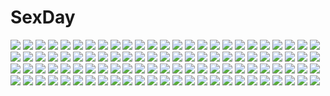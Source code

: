 # SexDay
![](https://konachan.com/jpeg/9ba0fdbd49096d6019946c7bcf5fbe31/Konachan.com%20-%20244268%20ass%20bikini%20blush%20breasts%20brown_hair%20erect_nipples%20hoodie%20kokutou_%28kazuakifca%29%20long_hair%20original%20phone%20red_eyes%20shorts%20sideboob%20swimsuit%20white.jpg)
![](https://konachan.com/jpeg/83843f90564333d57692ff6b4163e214/Konachan.com%20-%20152162%20animal_ears%20bell%20bra%20catgirl%20collar%20cropped%20da_capo%20da_capo_iii%20doll%20panties%20purple_hair%20rukawa_sara%20scan%20tail%20takano_yuki%20twintails%20underwear.jpg)
![](https://konachan.com/jpeg/f9e70ad3137c7b3f013f1f697e3386d0/Konachan.com%20-%20254522%20aqua_eyes%20bed%20boots%20breasts%20dragonball%20green_eyes%20madkaiser%20navel%20nipples%20no_bra%20pantyhose%20penis%20pubic_hair%20pussy%20short_hair%20uncensored%20watermark.jpg)
![](https://konachan.com/image/9d10e90756d28b512872fb17d0d15e85/Konachan.com%20-%2036117%20loli%20louise_fran%C3%A7oise_le_blanc_de_la_valli%C3%A8re%20panties%20see_through%20thighhighs%20underwear%20zero_no_tsukaima.jpg)
![](https://konachan.com/jpeg/86e51e560ca47d4fc9a3318ad038e040/Konachan.com%20-%2049382%20japanese_clothes%20tagme.jpg)
![](https://konachan.com/image/f667eadcb3239bd699792c4155edca4c/Konachan.com%20-%2085624%20blue_hair%20blush%20long_hair%20original%20red_eyes%20ryouzou%20school_uniform%20skirt%20tagme%20tie%20water%20wet%20white.jpg)
![](https://konachan.com/jpeg/60e1e88b7f6592d40b3ab74b4b8b4b72/Konachan.com%20-%20286844%20ass%20blonde_hair%20blush%20book%20bow%20crown%20eiyuu_senki%20game_cg%20gloves%20green_eyes%20long_hair%20oyari_ashito%20paper%20pussy%20thighhighs%20uncensored%20wet%20wink.jpg)
![](https://konachan.com/image/991874f050779e6a5d45a0c6298e7e9b/Konachan.com%20-%206661%20katana%20konpaku_youmu%20sword%20touhou%20weapon.jpg)
![](https://konachan.com/jpeg/5e35fd3619a854d612d2778034837cfc/Konachan.com%20-%20195697%202girls%20animal_ears%20black_hair%20brown_eyes%20catgirl%20chocola_%28sayori%29%20cropped%20flowers%20nekopara%20neko_works%20nude%20sayori%20scan%20vanilla_%28sayori%29%20white_hair.jpg)
![](https://konachan.com/image/42501a277c4d1ad439e6f9cc647d6e6c/Konachan.com%20-%20197020%20ass%20bed%20black_hair%20blush%20long_hair%20original%20panties%20pantyhose%20red_eyes%20see_through%20unasaka_ryou%20underwear.jpg)
![](https://konachan.com/image/f68e683189ec6af2efffa9394014dfcb/Konachan.com%20-%20223315%20akemi_homura%20barefoot%20black_hair%20blue_eyes%20bones%20chauke%20dress%20homulilly%20long_hair%20mahou_shoujo_madoka_magica%20mahou_shoujo_madoka_magica_movie%20ribbons.jpg)
![](https://konachan.com/image/ba729878fde6aac47bece7b0ba793480/Konachan.com%20-%20197218%20animal_ears%20ass%20blue_eyes%20catgirl%20guitar%20instrument%20original%20panties%20short_hair%20tail%20underwear%20viola_%28seed%29.jpg)
![](https://konachan.com/image/96bbbf90e99b8e14fc854705793cc6aa/Konachan.com%20-%2061586%20blue_eyes%20blue_hair%20breasts%20cleavage%20close%20dmyo%20dmyotic%20headphones%20panties%20ponytail%20underwear%20wink.jpg)
![](https://konachan.com/jpeg/2131677c3aa1b64c707bed826bf87ca7/Konachan.com%20-%20274491%20ass%20bed%20blonde_hair%20blush%20braids%20dress%20fate_%28series%29%20garter_belt%20gloves%20hewsack%20panties%20panty_pull%20see_through%20short_hair%20underwear%20yellow_eyes.jpg)
![](https://konachan.com/image/c7eec4de3538d0b0bdb487287baf773a/Konachan.com%20-%20224662%20anus%20ass%20blush%20breasts%20long_hair%20navel%20nipples%20nude%20original%20penis%20pubic_hair%20purple_hair%20pussy%20pussy_juice%20ricegnat%20sex%20tattoo%20thighhighs%20uncensored.jpg)
![](https://konachan.com/image/adbbdf2a68913deff0af79d5c30c6621/Konachan.com%20-%20196604%202girls%20aircraft%20blonde_hair%20brown_hair%20clouds%20hoshizora_rin%20kneehighs%20koizumi_hanayo%20school_uniform%20short_hair%20shorts%20skirt%20sky%20yellow_eyes.jpg)
![](https://konachan.com/jpeg/fafbc49c8e49aed7be67a3aa1182196f/Konachan.com%20-%20237222%2016_ban%20aqua_eyes%20blonde_hair%20blue_hair%20ichijou_raku%20long_hair%20male%20necklace%20nisekoi%20purple_eyes%20school_uniform%20short_hair%20skirt%20thighhighs%20tie%20white.jpg)
![](https://konachan.com/image/1799c15d24d388f74fd55c6ff4eddcee/Konachan.com%20-%2097096%20blue_eyes%20blush%20breasts%20brown_hair%20cleavage%20clouds%20short_hair%20sky%20tagme.jpg)
![](https://konachan.com/jpeg/5bf3a5217234676788e4be2bf6693f0d/Konachan.com%20-%20270544%20aircraft%20anthropomorphism%20girls_frontline%20gloves%20gray_hair%20gun%20hat%20litra%20logo%20long_hair%20night%20panties%20scarf%20sky%20underwear%20weapon.jpg)
![](https://konachan.com/image/67d9759f0db711e6e326a41a2c06774c/Konachan.com%20-%2028741%20amaduyu_tatsuki%20tagme.jpg)
![](https://konachan.com/image/6489e66953eca892b31f829de4e4ba0e/Konachan.com%20-%20192222%20aqua_hair%20hatsune_miku%20long_hair%20rella%20thighhighs%20twintails%20vocaloid.jpg)
![](https://konachan.com/jpeg/0fbdde12712f3d85bf7afa43f564ffc8/Konachan.com%20-%2067223%20akiyama_mio%20christmas%20hirasawa_yui%20k-on%21.jpg)
![](https://konachan.com/image/6bd389281a5360cc4e65ab135275475b/Konachan.com%20-%20283422%20animal_ears%20beach%20cat_smile%20catgirl%20dress%20gray_hair%20green_eyes%20kana616%20nipples%20see_through%20short_hair%20signed%20summer_dress%20tail%20tattoo%20water%20wet.jpg)
![](https://konachan.com/image/018d34770d8f3722c663849e088a8670/Konachan.com%20-%20182752%20barefoot%20bikini%20black_hair%20blonde_hair%20blue_eyes%20blush%20braids%20breasts%20horns%20navel%20original%20red_eyes%20swimsuit%20twintails%20wink%20xtermination.jpg)
![](https://konachan.com/image/d0d41977d811f64cc2cc38158eef221b/Konachan.com%20-%20167950%202girls%20ass%20bed%20blue_eyes%20blush%20brown_hair%20flat_chest%20green_hair%20kneehighs%20navel%20nipples%20panties%20ponytail%20precure%20topless%20twintails%20underwear%20yuri.jpg)
![](https://konachan.com/image/a8c59930b699d30095df7c76602e89dd/Konachan.com%20-%2021520%20all_male%20bleach%20kurosaki_ichigo%20male.jpg)
![](https://konachan.com/jpeg/f36e3a7fe4a4ecb96903d41d8f237749/Konachan.com%20-%20249735%20close%20cropped%20fate_grand_order%20fate_%28series%29%20long_hair%20pool%20purple_eyes%20purple_hair%20reido_%28reido_c%29%20swimsuit%20waifu2x%20water.jpg)
![](https://konachan.com/image/4c0d63db0ef1342dd426b77a999fb196/Konachan.com%20-%20276132%20boots%20breasts%20building%20cape%20choker%20cleavage%20corset%20cross%20dress%20fang%20goth-loli%20hentai_kuwa%20night%20original%20ponytail%20red_eyes%20vampire%20white_hair.jpg)
![](https://konachan.com/jpeg/f5e34c467b3487a56b3b4810be6c5183/Konachan.com%20-%20136024%20ass%20ass_grab%20bloomers%20blush%20censored%20feng%20game_cg%20gym_uniform%20hoshizora_e_kakaru_hashi%20koumoto_madoka%20penis%20purple_eyes%20purple_hair%20pussy%20ryohka%20sex.jpg)
![](https://konachan.com/jpeg/d4cba1343b05bcd86f10e80fa5613055/Konachan.com%20-%20161348%20anal%20animal_ears%20black_hair%20breasts%20censored%20cum%20ensemble_%28company%29%20game_cg%20mutou_kurihito%20nipples%20pantyhose%20pussy%20spread_legs%20tail%20torn_clothes.jpg)
![](https://konachan.com/image/83489cd8fef5f96caf2e5df28d85af90/Konachan.com%20-%2043962%20cirno%20fairy%20polychromatic%20touhou%20yellow.jpg)
![](https://konachan.com/jpeg/89266da46564c5822f6e2a4a0a786b5e/Konachan.com%20-%20108170%20bed%20blonde_hair%20blush%20breasts%20brown_eyes%20censored%20game_cg%20iizuki_tasuku%20long_hair%20lovely_x_cation%20nipples%20pantyhose%20pussy%20tsukioka_misasa%20wet.jpg)
![](https://konachan.com/jpeg/1bd0b00a7b996ffe0ea08f884761d944/Konachan.com%20-%20169296%20aono_sena%20blush%20bra%20breasts%20censored%20game_cg%20handjob%20mtu%20nipples%20orange_hair%20panties%20penis%20ponytail%20score%20shirt_lift%20short_hair%20skirt%20underwear.jpg)
![](https://konachan.com/jpeg/bdb818dc460040504886210c138d1113/Konachan.com%20-%20160060%20ass%20ayase_eri%20bikini_top%20blue_eyes%20blush%20bra%20breasts%20choker%20gloves%20long_hair%20nopan%20ponytail%20red_eyes%20scan%20sideboob%20socks%20twintails%20underwear.jpg)
![](https://konachan.com/image/083f879b98353cf6c6654325facf8dfd/Konachan.com%20-%20197788%20book%20dark%20demon%20hinami047%20koakuma%20red_eyes%20red_hair%20shirt%20skirt%20tie%20touhou%20wings.jpg)
![](https://konachan.com/image/3900e1c6a314a58cf6d4aa76cd40ef75/Konachan.com%20-%20105602%20brown_eyes%20brown_hair%20katteni_kaizou%20natori_umi%20school_uniform.jpg)
![](https://konachan.com/image/581c706ffb3db9fce1f507acc38d5ce3/Konachan.com%20-%2073727%20barefoot%20nopan%20scarlet_%28studioscr%29%20shameimaru_aya%20touhou.jpg)
![](https://konachan.com/image/182c190a8861e79a5eaeca411b427177/Konachan.com%20-%2091854%20as109%20barefoot%20blue_hair%20capcom%20computer%20devil_may_cry%20drink%20headphones%20long_hair%20navel%20nero%20original%20techgirl%20underboob%20yellow_eyes.jpg)
![](https://konachan.com/jpeg/7f9383633566fcdc088d47ceb3d7bea8/Konachan.com%20-%20212737%20black_hair%20boku_wa_tomodachi_ga_sukunai%20cropped%20karory%20long_hair%20mikazuki_yozora%20purple_eyes%20scan%20school_uniform%20thighhighs.jpg)
![](https://konachan.com/image/c94b175cab49fbb45e56a6895f935f34/Konachan.com%20-%20113760%20animal%20animal_ears%20cat%20catgirl%20natsumiya_yuzu%20panties%20pussy%20red_hair%20shakugan_no_shana%20shana%20tail%20thighhighs%20underwear.jpg)
![](https://konachan.com/image/0f9ab97c9a17584025bc6f97fd67da25/Konachan.com%20-%2099853%20aqua_hair%20awami_kisa%20blonde_hair%20flowers%20hatsune_miku%20kagamine_len%20kagamine_rin%20male%20vocaloid.jpg)
![](https://konachan.com/image/a826bc70898708c2828ed3a05065325b/Konachan.com%20-%2092899%20cosplay%20hoshineko_%28kiraneko%29%20izayoi_sakuya%20ragnarok_online%20touhou.jpg)
![](https://konachan.com/image/1640df309855f99fcc1d2fe28c034e23/Konachan.com%20-%20129971%20tagme%20yurinko.jpg)
![](https://konachan.com/image/12d298d12df1dccdde8e8654e9f7ad7f/Konachan.com%20-%2031635%20clannad%20furukawa_nagisa.jpg)
![](https://konachan.com/image/059076cffb6505fa77d6718cea034568/Konachan.com%20-%20209281%20akiba%27s_trip%20black_hair%20brown_eyes%20cropped%20fumizuki_rui%20school_uniform%20swd3e2%20umbrella.jpg)
![](https://konachan.com/image/ff4a57f691b264639ce0fac6e0b2e084/Konachan.com%20-%2030822%20chibi%20kino_makoto%20sailor_moon%20signed.jpg)
![](https://konachan.com/jpeg/114f19035c3db27b86e291fc6cd44783/Konachan.com%20-%20280216%20card_captor_sakura%20clamp%20kero%20kinomoto_sakura%20scan.jpg)
![](https://konachan.com/jpeg/5dc72f3b8343caf180e10823b7990761/Konachan.com%20-%2062437%20pokemon%20rozen_maiden%20suiseiseki%20tropius.jpg)
![](https://konachan.com/image/b620a76aba10bf68299696aca7c513cd/Konachan.com%20-%20166075%20all_male%20blue_eyes%20clouds%20eren_jaeger%20male%20meola%20shingeki_no_kyojin.jpg)
![](https://konachan.com/jpeg/6824c18ae631142f39e146138d202e6f/Konachan.com%20-%20118461%20archetype_earth%20arcueid_brunestud%20melty_blood%20shingetsutan_tsukihime%20vector.jpg)
![](https://konachan.com/image/f143076c1d0fb09cfd30570f15dd1e79/Konachan.com%20-%20217796%20ass%20blush%20breasts%20cameltoe%20cleavage%20dark_skin%20elbow_gloves%20erect_nipples%20fang%20gloves%20orange_eyes%20original%20real_xxiii%20thighhighs%20white_hair.jpg)
![](https://konachan.com/image/110bdb289efd6aed860dcc630fbc6b85/Konachan.com%20-%20254326%20black_hair%20blush%20breasts%20fingering%20green_eyes%20kneehighs%20komone_ushio%20kurosawa_dia%20long_hair%20masturbation%20panties%20school_uniform%20underwear%20wet.jpg)
![](https://konachan.com/image/a3f8af21abf40e85a17f8ce84b9252bf/Konachan.com%20-%20185499%202girls%20black_hair%20blue_eyes%20building%20city%20dress%20gloves%20gun%20katana%20kneehighs%20long_hair%20moon%20night%20purple_eyes%20sword%20thighhighs%20tina_sprout%20weapon.jpg)
![](https://konachan.com/jpeg/2bafd1db0f45d02c73469e3c2fb0f141/Konachan.com%20-%20285365%20animal_ears%20bed%20bicolored_eyes%20blush%20breasts%20catgirl%20long_hair%20navel%20nipples%20nude%20original%20phone%20pussy%20tail%20tan_lines%20tenzeru%20uncensored.jpg)
![](https://konachan.com/jpeg/f0f795e9cc240113944e0b02fde425b0/Konachan.com%20-%20264115%202girls%20aqua_hair%20fjsmu%20forest%20fujiwara_no_mokou%20kamishirasawa_keine%20long_hair%20purple_hair%20shade%20signed%20sunset%20touhou%20tree.jpg)
![](https://konachan.com/jpeg/c6b694832582a02a37999da1fd812d36/Konachan.com%20-%20253066%20ass%20blush%20breasts%20dark_skin%20game_cg%20gray_eyes%20long_hair%20nipples%20pussy%20red_hair%20spread_legs%20tentacles%20thighhighs%20uncensored%20wanaca%20winged_cloud.jpg)
![](https://konachan.com/image/1684e5f540209644ba9d2009120c8412/Konachan.com%20-%20260283%20card_captor_sakura%20kero%20kinomoto_sakura%20tagme_%28artist%29%20watermark.jpg)
![](https://konachan.com/jpeg/a849b1de2ad5027d69f898c5bf8334e1/Konachan.com%20-%20304348%20ass%20blush%20chinese_clothes%20chinese_dress%20itomi_sayaka%20natsu_%28927013%29%20purple_eyes%20short_hair%20toji_no_miko%20white_hair.jpg)
![](https://konachan.com/image/f55ed80c1574480d0d980e456e5141b7/Konachan.com%20-%2085416%20blue_eyes%20konpaku_youmu%20sazanami_mio%20short_hair%20swimsuit%20touhou%20white_hair%20wink.jpg)
![](https://konachan.com/image/6075d47964dfc8ecf2bbe1dc210ea8a2/Konachan.com%20-%2083591%20all_male%20bicolored_eyes%20caffein%20headphones%20male%20namine_ritsu%20red_hair%20trap%20utau.jpg)
![](https://konachan.com/image/5f3b5bff98ddd74f714e94019ea82737/Konachan.com%20-%20160698%20all_male%20ao_no_exorcist%20blue_eyes%20blue_hair%20fang%20fire%20flask_%28pandora%29%20male%20okumura_rin%20pointed_ears%20short_hair%20sword%20tail%20tie%20weapon.jpg)
![](https://konachan.com/jpeg/92631f22926bdbc7c440aca22d909294/Konachan.com%20-%20216773%20blue_hair%20blush%20bow%20breasts%20collar%20condom%20gloves%20hoyashi_rebirth%20navel%20original%20purple_eyes%20pussy%20see_through%20swimsuit.jpg)
![](https://konachan.com/image/9593730a8d78dc87c2fcc1d44974b9a5/Konachan.com%20-%20290487%20anthropomorphism%20azur_lane%20bikini%20breasts%20cleavage%20formidable_%28azur_lane%29%20gray_hair%20long_hair%20minikon%20red_eyes%20swimsuit%20thighhighs%20twintails%20white.jpg)
![](https://konachan.com/image/a6d730f62b93db388ad9192be08695f3/Konachan.com%20-%20121813%20blonde_hair%20close%20green_eyes%20original%20sena_%28ichiroku%29%20syroh%20twintails%20wink.jpg)
![](https://konachan.com/jpeg/2cec6cb6a8aba641d4b2761c267d6480/Konachan.com%20-%20289424%20aqua_eyes%20aqua_hair%20ass%20bow%20breasts%20cake%20dress%20flowers%20food%20fruit%20gloves%20headdress%20keepout%20long_hair%20maid%20panties%20petals%20twintails%20underwear.jpg)
![](https://konachan.com/jpeg/aea1d00107ef97f69b345f751d4e9e71/Konachan.com%20-%20184083%20animal_ears%20barefoot%20boat%20building%20catgirl%20chinese_clothes%20city%20izumi_sai%20original%20red_hair%20rooftop%20short_hair%20tail%20water.jpg)
![](https://konachan.com/image/921ddf510e3a7fe3f24673ae648952fd/Konachan.com%20-%205694%20fate_hollow_ataraxia%20fate_%28series%29%20fate_stay_night%20medea_%28fate%29%20pointed_ears%20purple.jpg)
![](https://konachan.com/image/7b60c7028f525d377493149679b69799/Konachan.com%20-%20183775%20amamiya_hibiya%20kagerou_project%20kano_shuuya%20kido_tsubomi%20kisaragi_momo%20kisaragi_shintaro%20kozakura_mary%20male%20sankaku_dotto%20seto_kousuke.jpg)
![](https://konachan.com/jpeg/4ef9c14a5243761c315fe8a561164a7b/Konachan.com%20-%20217208%20aqua_eyes%20aqua_hair%20blue%20building%20cape%20choker%20city%20dress%20headphones%20long_hair%20marumoru%20microphone%20night%20summer_dress%20tattoo%20thighhighs%20vocaloid.jpg)
![](https://konachan.com/image/84fc1736f4fdef469104ac5fe37d2c55/Konachan.com%20-%2070103%20estel_freesia%20panties%20panty_pull%20shirt_lift%20underboob%20underwear%20yoake_mae_yori_ruri_iro_na.jpg)
![](https://konachan.com/image/b7c604cc42b1499e974f209afe68ac5f/Konachan.com%20-%20129501%20chain%20crown%20flowers%20hatsune_miku%20ponytail%20thighhighs%20vocaloid%20youshiki_%28mokomokohituji%29.jpg)
![](https://konachan.com/image/07db1546a8f07c2e77f760bd20ef76e5/Konachan.com%20-%2060529%20japanese_clothes%20kimono%20mahou_shoujo_lyrical_nanoha%20takamachi_nanoha.jpg)
![](https://konachan.com/jpeg/10b94ff099cee0d91c558406e2b31087/Konachan.com%20-%20288706%20blonde_hair%20blue_eyes%20bra%20cute_cute_cuties%20panties%20short_hair%20tagme_%28artist%29%20tagme_%28character%29%20underwear.jpg)
![](https://konachan.com/jpeg/74258fffac3e112c009d1274e6bdd75c/Konachan.com%20-%20185903%20ass%20bra%20breasts%20game_cg%20kikurage%20long_hair%20nipples%20panties%20panty_pull%20pantyhose%20purple_eyes%20purple_hair%20pussy%20shirt_lift%20skirt%20uncensored%20underwear.jpg)
![](https://konachan.com/image/d18d7f03584e188de816efe5c4cea666/Konachan.com%20-%2022917%20disgaea%20pointed_ears.jpg)
![](https://konachan.com/jpeg/fa413cdbe9b097da083e913e51e26dfd/Konachan.com%20-%20256700%20book%20brown_hair%20bunny%20long_hair%20loundraw%20original%20phone%20polychromatic%20signed%20sketch%20umbrella.jpg)
![](https://konachan.com/image/f285684d6e54efb6a4b01a8f82b66ccd/Konachan.com%20-%20145198%20animal_ears%20blue_eyes%20blue_hair%20blush%20breasts%20bunny%20bunny_ears%20bunnygirl%20kanijiru%20long_hair%20original%20pantyhose%20ribbons%20sideboob%20tail%20twintails.jpg)
![](https://konachan.com/jpeg/c580f704bd488a25c20ec880c210b0ad/Konachan.com%20-%2098399%20aircraft%20black_hair%20clouds%20long_hair%20mecha%20original%20pixiv_fantasia%20sky%20tagme_%28artist%29%20water%20weapon.jpg)
![](https://konachan.com/image/33911e18db65dde681df96de974b85cf/Konachan.com%20-%20100017%20animal_ears%20barefoot%20eyepatch%20infinite_stratos%20laura_bodewig%20panties%20topless%20twintails%20underwear.jpg)
![](https://konachan.com/jpeg/fee4b7d6886830c0fe2f556aa597bc31/Konachan.com%20-%20199298%20bikini%20breasts%20brown_hair%20cleavage%20game_cg%20giga%20haru_kiss%20long_hair%20mikoto_akemi%20swimsuit%20water%20yasumi_itsuki.jpg)
![](https://konachan.com/jpeg/4d391a57e763735eaac020f503e54121/Konachan.com%20-%2029039%20hiiragi_kagami%20hiiragi_tsukasa%20izumi_konata%20japanese_clothes%20lucky_star%20miko%20takara_miyuki.jpg)
![](https://konachan.com/image/e669d3ebe3b89bce6009dcf125ee4e35/Konachan.com%20-%20126236%20akita_neru%20animal_ears%20blonde_hair%20catgirl%20flowers%20kuroi_%28liar-player%29%20long_hair%20ponytail%20ribbons%20vocaloid%20yellow_eyes.jpg)
![](https://konachan.com/image/505474a8531a088b1476a5d6928f2464/Konachan.com%20-%20300236%20blush%20bow%20breasts%20brown_hair%20clouds%20cropped%20fang%20long_hair%20nipples%20no_bra%20open_shirt%20original%20red_eyes%20sazaki_ichiri%20sky%20stairs%20twintails.jpg)
![](https://konachan.com/image/61cf7209436d4fcd54e3a27b0979606b/Konachan.com%20-%20299076%20book%20brown_hair%20building%20drink%20gray_eyes%20hakurei_reimu%20japanese_clothes%20kneehighs%20long_hair%20maiwetea%20night%20reflection%20sky%20stars%20touhou%20water.jpg)
![](https://konachan.com/image/7c7bedb2f9773c945aa7c76348606d37/Konachan.com%20-%2075804%20ass%20blue%20blue_eyes%20brown_hair%20gym_uniform%20kneehighs%20mani%20panties%20ponytail%20striped_panties%20underwear.jpg)
![](https://konachan.com/jpeg/00d7d29b5c4cf2fd58cf6248c2fe6eef/Konachan.com%20-%20215208%20ayase_eri%20christmas%20love_live%21_school_idol_project%20toki_kiritsu.jpg)
![](https://konachan.com/jpeg/05e41c145612547f53ec71cc23091e85/Konachan.com%20-%20175742%20asaba_yuu%20brown_hair%20chiisana_kanojo_no_sayokyoku%20feng%20game_cg%20japanese_clothes%20long_hair%20ponytail%20shirasato_kaede%20yellow_eyes%20yukata.jpg)
![](https://konachan.com/image/5672b8d067b83bcc7179f5cc0406aa6d/Konachan.com%20-%2087470%20all_male%20blonde_hair%20gun%20male%20petals%20signed%20tagme%20weapon%20white.jpg)
![](https://konachan.com/jpeg/b9b9ce8f2507aa53ac30a421be151acb/Konachan.com%20-%2088225%20boots%20chain%20horns%20hoshiguma_yuugi%20long_hair%20skirt%20thighhighs%20touhou%20white.jpg)
![](https://konachan.com/image/d52e6abf438b83b02d4745b295908acb/Konachan.com%20-%206279%20gagraphic%20logo%20takanashi_nelina.jpg)
![](https://konachan.com/image/717d73471bc74ea04281565813b05775/Konachan.com%20-%2074821%20blood%20caffein%20hatsune_miku%20twintails%20vocaloid.jpg)
![](https://konachan.com/image/01853edaebe99df77e11dd490b33f6a7/Konachan.com%20-%20179658%20building%20clouds%20dualscreen%20gom_jabbar%20nobody%20original%20scenic%20tree.jpg)
![](https://konachan.com/jpeg/9af114baef8ed2393acd56a234fb3729/Konachan.com%20-%20303746%20ag-2c_sirene%20barefoot%20blonde_hair%20blush%20bra%20clouds%20dress%20flowers%20hat%20last_origin%20lighthouse%20long_hair%20paintale%20sky%20summer_dress%20underwear%20weapon.jpg)
![](https://konachan.com/image/82b25ef4eedc09ea216079aa4d6cb25c/Konachan.com%20-%20203112%20blue%20dark%20grass%20iy_tujiki%20night%20original%20sky%20stars.jpg)
![](https://konachan.com/image/f1a9049708913fbe35dd1a1a793595b7/Konachan.com%20-%20274097%20aqua_eyes%20armor%20breasts%20elbow_gloves%20gloves%20gray_hair%20hachirobe%20headdress%20long_hair%20original%20thighhighs.jpg)
![](https://konachan.com/jpeg/b59d9427b00cb3fce85c3973b82ad441/Konachan.com%20-%20236802%20breasts%20brown_eyes%20brown_hair%20hewsack%20long_hair%20nipples%20nude%20pussy%20satou_kazuma%20transparent%20uncensored%20wiz_%28konosuba%29.jpg)
![](https://konachan.com/image/182a5ae335e380cb098d07c46910a11d/Konachan.com%20-%20102289%20aliasing%20animal%20blonde_hair%20cherry_blossoms%20drink%20fan%20festival%20fish%20flowers%20japanese_clothes%20kimono%20loli%20mask%20original%20torii%20tree.jpg)
![](https://konachan.com/image/d2edecb357b702a6178790360bb4ce78/Konachan.com%20-%20159160%20aqua_eyes%20eren_jaeger%20shingeki_no_kyojin%20shirano%20sword%20weapon.jpg)
![](https://konachan.com/jpeg/dc45517881e7949af3640ae73ddf53ea/Konachan.com%20-%20279674%20aizawa_chihiro%20braids%20breasts%20green_hair%20long_hair%20nipples%20no_bra%20original%20purple_eyes%20skirt%20third-party_edit%20waifu2x%20white.jpg)
![](https://konachan.com/image/e2e2b42f930c8f07b0a4b4fe19609ffe/Konachan.com%20-%20194076%20black_hair%20braids%20breasts%20cherry_blossoms%20cleavage%20drink%20flowers%20japanese_clothes%20kimono%20long_hair%20original%20petals%20red_eyes%20sake%20yu-ta.jpg)
